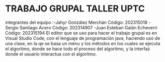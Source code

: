# TRABAJO GRUPAL TALLER UPTC
integrantes del equipo :-Jahyr González Merchán        Código: 202315018
                        -Sergio Santiago Acero         Código: 202314907
                        -Juan Esteban Galán Echeverri  Código: 202315194
El editor que se uso para hacer el trabajo grupal es en Visual Studio Code, con el lenguaje de programación java, haciendo uso de una clase, en la qe se basa un ménu y los métodos en los cuales se ejecuta el algoritmo, donde se hace todo el proceso del algoritmo, y la interfaz donde el usuario interactua con el algoritmo.
